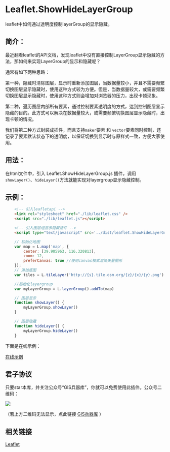 # Leaflet.ShowHideLayerGroup
leaflet中如何通过透明度控制layerGroup的显示隐藏。

## 简介：

最近翻看leaflet的API文档，发现leaflet中没有直接控制LayerGroup显示隐藏的方法，那如何来实现LayerGroup的显示和隐藏呢？

通常有如下两种思路：

第一种，隐藏时清除图层，显示时重新添加图层，当数据量较小，并且不需要频繁切换图层显示隐藏时，使用这种方式较为方便。但是，当数据量较大，或需要频繁切换图层显示隐藏时，使用这种方式则会增加对浏览器的压力，出现卡顿现象。

第二种，遍历图层内部所有要素，通过控制要素透明度的方式，达到控制图层显示隐藏的目的。此方式可以解决在数据量较大，或需要频繁切换图层显示隐藏时，出现卡顿的情况。

我们将第二种方式封装成插件，而且支持`maker`要素 和 `vector`要素同时控制，还记录了要素默认状态下的透明度，以保证切换到显示时与原样式一致，方便大家使用。

## 用法：

在html文件中，引入 Leaflet.ShowHideLayerGroup.js 插件，调用`showLayer()`、`hideLayer()`方法就能实现对layergroup显示隐藏控制。

## 示例：

~~~ html
    <!-- 引入leafletapi -->
    <link rel="stylesheet" href="./lib/leaflet.css" />
    <script src="./lib/leaflet.js"></script>

    <!-- 引入图层组显示隐藏插件 -->
    <script type="text/javascript" src='../dist/leaflet.ShowHideLayerGroup.min.js'></script>
~~~

~~~ js
	// 初始化地图
    var map = L.map('map', {
        center: [39.905963, 116.320813],
        zoom: 12,
        preferCanvas: true //使用canvas模式渲染矢量图形 
    });
    // 添加底图
    var tiles = L.tileLayer('http://{s}.tile.osm.org/{z}/{x}/{y}.png').addTo(map);

	//初始化layergroup
	var myLayerGroup = L.layerGroup().addTo(map)

    // 图层显示
    function showLayer() {
        myLayerGroup.showLayer()
    }

    // 图层隐藏
    function hideLayer() {
        myLayerGroup.hideLayer()
    }
~~~

下面是在线示例：

[在线示例](http://gisarmory.xyz/Leaflet.ShowHideLayerGroup/examples/index.html)



## 君子协议
只要star本库，并关注公众号“GIS兵器库”，你就可以免费使用此插件。公众号二维码：

![](http://blogimage.gisarmory.xyz/20200923063756.png)

（若上方二维码无法显示，点此链接 [GIS兵器库](http://blogimage.gisarmory.xyz/20200923063756.png) ）

## 相关链接

[Leaflet](https://leafletjs.com/index.html)

